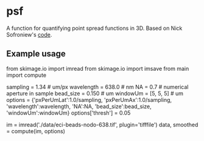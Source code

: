 # psf
 A function for quantifying point spread functions in 3D. Based on Nick Sofroniew's [code](https://github.com/sofroniewn/psf/).

 ## Example usage

from skimage.io import imread
from skimage.io import imsave
from main import compute

sampling = 1.34 # um/px
wavelength = 638.0 # nm
NA = 0.7 # numerical aperture in sample
bead_size = 0.150 # um
windowUm = [5, 5, 5] # um
options = {'pxPerUmLat':1.0/sampling, 'pxPerUmAx':1.0/sampling, 'wavelength':wavelength, 'NA':NA, 'bead_size':bead_size, 'windowUm':windowUm}
options['thresh'] = 0.05

im = imread('./data/eci-beads-nodo-638.tif', plugin='tifffile')
data, smoothed = compute(im, options)